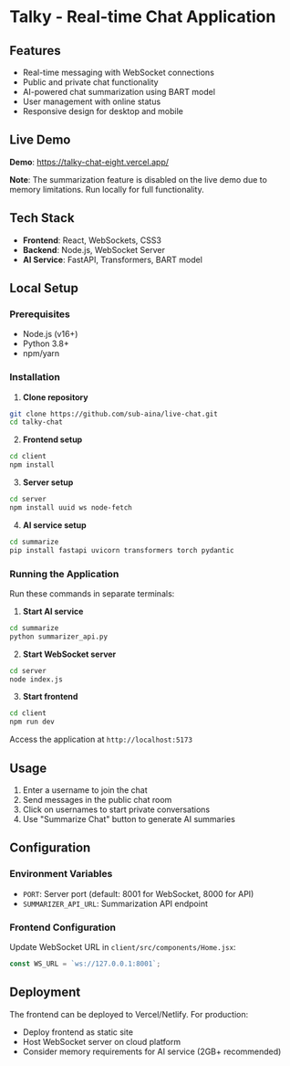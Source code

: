 # Talky - Real-time Chat Application

## Features

- Real-time messaging with WebSocket connections
- Public and private chat functionality
- AI-powered chat summarization using BART model
- User management with online status
- Responsive design for desktop and mobile

## Live Demo

**Demo**: https://talky-chat-eight.vercel.app/

**Note**: The summarization feature is disabled on the live demo due to memory limitations. Run locally for full functionality.

## Tech Stack

- **Frontend**: React, WebSockets, CSS3
- **Backend**: Node.js, WebSocket Server
- **AI Service**: FastAPI, Transformers, BART model

## Local Setup

### Prerequisites
- Node.js (v16+)
- Python 3.8+
- npm/yarn

### Installation

1. **Clone repository**
```bash
git clone https://github.com/sub-aina/live-chat.git
cd talky-chat
```

2. **Frontend setup**
```bash
cd client
npm install
```

3. **Server setup**
```bash
cd server
npm install uuid ws node-fetch
```

4. **AI service setup**
```bash
cd summarize
pip install fastapi uvicorn transformers torch pydantic
```

### Running the Application

Run these commands in separate terminals:

1. **Start AI service**
```bash
cd summarize
python summarizer_api.py
```

2. **Start WebSocket server**
```bash
cd server
node index.js
```

3. **Start frontend**
```bash
cd client
npm run dev
```

Access the application at `http://localhost:5173`

## Usage

1. Enter a username to join the chat
2. Send messages in the public chat room
3. Click on usernames to start private conversations
4. Use "Summarize Chat" button to generate AI summaries

## Configuration

### Environment Variables
- `PORT`: Server port (default: 8001 for WebSocket, 8000 for API)
- `SUMMARIZER_API_URL`: Summarization API endpoint

### Frontend Configuration
Update WebSocket URL in `client/src/components/Home.jsx`:
```javascript
const WS_URL = `ws://127.0.0.1:8001`;
```

## Deployment

The frontend can be deployed to Vercel/Netlify. For production:
- Deploy frontend as static site
- Host WebSocket server on cloud platform
- Consider memory requirements for AI service (2GB+ recommended)
